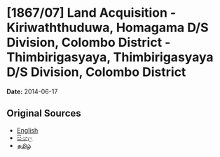 # [1867/07] Land Acquisition - Kiriwaththuduwa, Homagama D/S Division, Colombo District - Thimbirigasyaya, Thimbirigasyaya D/S Division, Colombo District

**Date:** 2014-06-17

## Original Sources

- [English](https://documents.gov.lk/view/extra-gazettes/2014/6/1867-07_E.pdf)
- [සිංහල](https://documents.gov.lk/view/extra-gazettes/2014/6/1867-07_S.pdf)
- [தமிழ்](https://documents.gov.lk/view/extra-gazettes/2014/6/1867-07_T.pdf)
